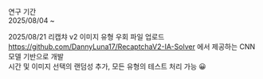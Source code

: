 연구 기간<br>
2025/08/04 ~

2025/08/21 리캡챠 v2 이미지 유형 우회 파일 업로드<br>
https://github.com/DannyLuna17/RecaptchaV2-IA-Solver 에서 제공하는 CNN 모델 기반으로 개발<br>
시간 및 이미지 선택의 랜덤성 추가, 모든 유형의 테스트 처리 가능 😀
